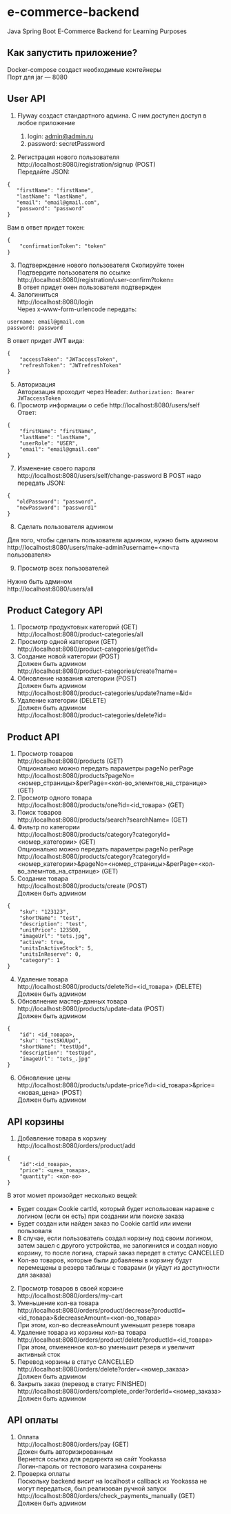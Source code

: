 # e-commerce-backend
Java Spring Boot E-Commerce Backend for Learning Purposes

## Как запустить приложение?
Docker-compose создаст необходимые контейнеры<br>
Порт для jar — 8080

## User API
1. Flyway создаст стандартного админа. С ним доступен доступ в любое приложение
   1. login: admin@admin.ru
   2. password: secretPassword

2. Регистрация нового пользователя http://localhost:8080/registration/signup (POST)<br>
Передайте JSON:
```
{
   "firstName": "firstName",
   "lastName": "lastName",
   "email": "email@gmail.com",
   "password": "password"
}
```
Вам в ответ придет токен:
```
{
    "confirmationToken": "token"
}
```

3. Подтверждение нового пользователя
Скопируйте токен<br>
Подтвердите пользователя по ссылке http://localhost:8080/registration/user-confirm?token=<token> <br>
В ответ придет окен пользователя <email> подтвержден
4. Залогиниться<br>
http://localhost:8080/login
<br> Через x-www-form-urlencode передать:
```
username: email@gmail.com
password: password
```
В ответ придет JWT вида:
```
{
    "accessToken": "JWTaccessToken",
    "refreshToken": "JWTrefreshToken"
}
```
5. Авторизация<br>
Авторизация проходит через Header:
```Authorization: Bearer JWTaccessToken```
6. Просмотр информации о себе
   http://localhost:8080/users/self <br>
Ответ:
```
{
    "firstName": "firstName",
    "lastName": "lastName",
    "userRole": "USER",
    "email": "email@gmail.com"
}
```
7. Изменение своего пароля<br>
   http://localhost:8080/users/self/change-password
   В POST надо передать JSON:<br>
```
{
   "oldPassword": "password",
   "newPassword": "password1"
}
```
8. Сделать пользователя админом

Для того, чтобы сделать пользователя админом, нужно быть админом
http://localhost:8080/users/make-admin?username=<почта пользователя>

9. Просмотр всех пользователей

Нужно быть админом<br>
http://localhost:8080/users/all

## Product Category API
1. Просмотр продуктовых категорий (GET)<br>
   http://localhost:8080/product-categories/all
2. Просмотр одной категории (GET)<br>
   http://localhost:8080/product-categories/get?id=<id>
3. Создание новой категории (POST)<br>
   Должен быть админом<br>
   http://localhost:8080/product-categories/create?name=<name>
4. Обновление названия категории (POST)<br>
   Должен быть админом<br>
   http://localhost:8080/product-categories/update?name=<name>&id=<id>
5. Удаление категории (DELETE)<br>
   Должен быть админом<br>
   http://localhost:8080/product-categories/delete?id=<id>

## Product API
1. Просмотр товаров<br>
http://localhost:8080/products (GET)<br>
Опционально можно передать параметры pageNo perPage<br> http://localhost:8080/products?pageNo=<номер_страницы>&perPage=<кол-во_элемнтов_на_странице> (GET)
2. Просмотр одного товара<br>
   http://localhost:8080/products/one?id=<id_товара> (GET)<br>
3. Поиск товаров<br>
   http://localhost:8080/products/search?searchName=<name> (GET)
4. Фильтр по категории<br>
   http://localhost:8080/products/category?categoryId=<номер_категории> (GET)<br>
   Опционально можно передать параметры pageNo perPage <br>http://localhost:8080/products/category?categoryId=<номер_категории>&pageNo=<номер_страницы>&perPage=<кол-во_элемнтов_на_странице> (GET)
5. Создание товара<br>
http://localhost:8080/products/create (POST)<br>Должен быть админом<br>
```
{
    "sku": "123123",
    "shortName": "test",
    "description": "test",
    "unitPrice": 123500,
    "imageUrl": "tets.jpg",
    "active": true,
    "unitsInActiveStock": 5,
    "unitsInReserve": 0,
    "category": 1
}
```
4. Удаление товара<br>http://localhost:8080/products/delete?id=<id_товара> (DELETE)<br>Должен быть админом<br>
5. Обновлнение мастер-данных товара<br>
   http://localhost:8080/products/update-data (POST)<br>Должен быть админом<br>
```
{   
    "id": <id_товара>,
    "sku": "testSKUUpd",
    "shortName": "testUpd",
    "description": "testUpd",
    "imageUrl": "tets_.jpg"
}
```
6. Обновление цены<br>
   http://localhost:8080/products/update-price?id=<id_товара>&price=<новая_цена> (POST)<br>Должен быть админом<br>

## API корзины
1. Добавление товара в корзину<br>
http://localhost:8080/orders/product/add
```
{
    "id":<id_товара>,
    "price": <цена_товара>,
    "quantity": <кол-во>
}
```
В этот момет произойдет несколько вещей:
- Будет создан Cookie cartId, который будет использован наравне с логином (если он есть) при создании или поиске заказа
- Будет создан или найден заказ по Cookie cartId или имени пользоваля
- В случае, если пользователь создал корзину под своим логином, затем зашел с другого устройства, не залогинился и создал новую корзину, то после логина, старый заказ передет в статус CANCELLED
- Кол-во товаров, которые были добавлены в корзину будут перемещены в резерв таблицы с товарами (и уйдут из доступности для заказа)
2. Просмотр товаров в своей корзине<br>http://localhost:8080/orders/my-cart
3. Уменьшение кол-ва товара<br>http://localhost:8080/orders/product/decrease?productId=<id_товара>&decreaseAmount=<кол-во_товара> <br>
При этом, кол-во decreaseAmount уменьшит резерв товара
4. Удаление товара из корзины кол-ва товара<br>http://localhost:8080/orders/product/delete?productId=<id_товара> <br>
   При этом, отмененное кол-во уменьшит резерв и увеличит активный сток
5. Перевод корзины в статус CANCELLED<br>http://localhost:8080/orders/delete?order=<номер_заказа> <br>Должен быть админом<br>
6. Закрыть заказ (перевод в статус FINISHED)<br>http://localhost:8080/orders/complete_order?orderId=<номер_заказа> <br>Должен быть админом<br>

## API оплаты
1. Оплата<br>
   http://localhost:8080/orders/pay (GET)<br>
   Дожен быть авторизированным<br>
   Вернется ссылка для редиректа на сайт Yookassa<br>
   Логин-пароль от тестового магазина сохранены
2. Проверка оплаты<br>
   Поскольку backend висит на localhost и callback из Yookassa не могут передаться, был реализован ручной запуск<br>
   http://localhost:8080/orders/check_payments_manually (GET)<br>Должен быть админом<br>